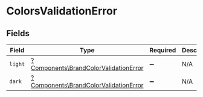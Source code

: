 # ColorsValidationError


## Fields

| Field                                                                                         | Type                                                                                          | Required                                                                                      | Description                                                                                   |
| --------------------------------------------------------------------------------------------- | --------------------------------------------------------------------------------------------- | --------------------------------------------------------------------------------------------- | --------------------------------------------------------------------------------------------- |
| `light`                                                                                       | [?Components\BrandColorValidationError](../../Models/Components/BrandColorValidationError.md) | :heavy_minus_sign:                                                                            | N/A                                                                                           |
| `dark`                                                                                        | [?Components\BrandColorValidationError](../../Models/Components/BrandColorValidationError.md) | :heavy_minus_sign:                                                                            | N/A                                                                                           |